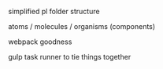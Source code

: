 simplified pl folder structure

atoms / molecules / organisms (components)

webpack goodness

gulp task runner to tie things together